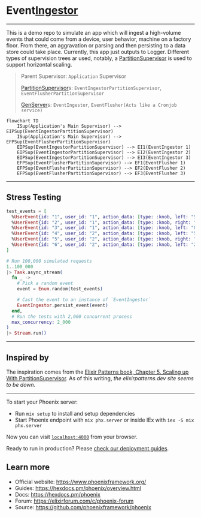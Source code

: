 # Event[Ingestor](https://www.ssec.wisc.edu/mcidas/doc/xcd_guide/current/intro-4.html)

---
This is a demo repo to simulate an app which will ingest a high-volume events that could come from a device, user behavior, machine on a factory floor. From there,  an aggravation or parsing and then persisting to a data store could take place. Currently, this app just outputs to Logger. Different types of supervision trees ar used, notably, a [PartitionSupervisor](https://hexdocs.pm/elixir/PartitionSupervisor.html) is used to support horizontal scaling.

>Parent Supervisor: `Application` Supervisor
>
>[PartitionSupervisor](https://hexdocs.pm/elixir/PartitionSupervisor.html)s: `EventIngestorPartitionSupervisor`, `EventFlusherPartitionSupervisor`
>
>[GenServer](https://hexdocs.pm/elixir/GenServer.html)s: `EventIngestor`, `EventFlusher(Acts like a Cronjob service)`

```mermaid
flowchart TD
    ISup(Application's Main Supervisor) --> EIPSup(EventIngestorPartitionSupervisor)
    ISup(Application's Main Supervisor) --> EFPSup(EventFlusherPartitionSupervisor)
    EIPSup(EventIngestorPartitionSupervisor) --> EI1(EventIngestor 1)
    EIPSup(EventIngestorPartitionSupervisor) --> EI2(EventIngestor 2)
    EIPSup(EventIngestorPartitionSupervisor) --> EI3(EventIngestor 3)
    EFPSup(EventFlusherPartitionSupervisor) --> EF1(EventFlusher 1)
    EFPSup(EventFlusherPartitionSupervisor) --> EF2(EventFlusher 2)
    EFPSup(EventFlusherPartitionSupervisor) --> EF3(EventFlusher 3)
```

---
## Stress Testing
```elixir
test_events = [
  %UserEvent{id: "1", user_id: "1", action_data: [type: :knob, left: "5"]},
  %UserEvent{id: "2", user_id: "1", action_data: [type: :knob, right: "6"]},
  %UserEvent{id: "3", user_id: "1", action_data: [type: :knob, left: "8"]},
  %UserEvent{id: "4", user_id: "2", action_data: [type: :knob, left: "5"]},
  %UserEvent{id: "5", user_id: "2", action_data: [type: :knob, right: "1"]},
  %UserEvent{id: "6", user_id: "2", action_data: [type: :knob, left: "2"]}
]

# Run 100,000 simulated requests
1..100_000
|> Task.async_stream(
  fn _ ->
    # Pick a random event
    event = Enum.random(test_events)

    # Cast the event to an instance of `EventIngestor`
    EventIngestor.persist_event(event)
  end,
  # Run the tests with 2,000 concurrent process
  max_concurrency: 2_000
)
|> Stream.run()
```

---
## Inspired by
The inspiration comes from the [Elixir Patterns book, Chapter 5. Scaling up With PartitionSupervisor](https://elixirpatterns.dev/). As of this writing, _the elixirpatterns.dev site seems to be down_. 

---
To start your Phoenix server:

  * Run `mix setup` to install and setup dependencies
  * Start Phoenix endpoint with `mix phx.server` or inside IEx with `iex -S mix phx.server`

Now you can visit [`localhost:4000`](http://localhost:4000) from your browser.

Ready to run in production? Please [check our deployment guides](https://hexdocs.pm/phoenix/deployment.html).

## Learn more

  * Official website: https://www.phoenixframework.org/
  * Guides: https://hexdocs.pm/phoenix/overview.html
  * Docs: https://hexdocs.pm/phoenix
  * Forum: https://elixirforum.com/c/phoenix-forum
  * Source: https://github.com/phoenixframework/phoenix
